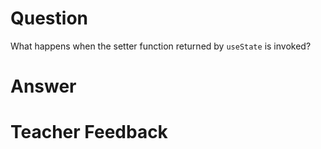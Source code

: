 # Question

What happens when the setter function returned by `useState` is invoked?

# Answer



# Teacher Feedback